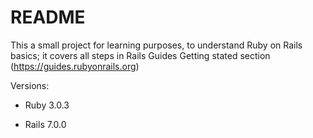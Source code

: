 # README

This a small project for learning purposes, to understand Ruby on Rails basics; it covers all steps in Rails Guides Getting stated section (https://guides.rubyonrails.org)

Versions:

- Ruby 3.0.3

- Rails 7.0.0
